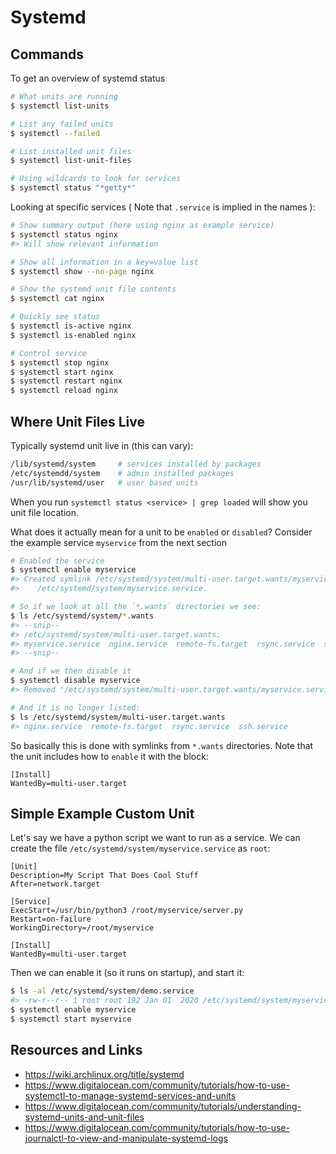# Systemd

## Commands

To get an overview of systemd status

```sh
# What units are running
$ systemctl list-units

# List any failed units
$ systemctl --failed

# List installed unit files
$ systemctl list-unit-files

# Using wildcards to look for services
$ systemctl status "*getty*"
```

Looking at specific services ( Note that `.service` is implied in the names ):

```sh
# Show summary output (here using nginx as example service)
$ systemctl status nginx
#> Will show relevant information

# Show all information in a key=value list
$ systemctl show --no-page nginx

# Show the systemd unit file contents
$ systemctl cat nginx

# Quickly see status
$ systemctl is-active nginx
$ systemctl is-enabled nginx

# Control service
$ systemctl stop nginx
$ systemctl start nginx
$ systemctl restart nginx
$ systemctl reload nginx
```

## Where Unit Files Live

Typically systemd unit live in (this can vary):

```sh
/lib/systemd/system     # services installed by packages
/etc/systemdd/system    # admin installed packages
/usr/lib/systemd/user   # user based units
```

When you run `systemctl status <service> | grep loaded` will show you unit file location.

What does it actually mean for a unit to be `enabled` or `disabled`?
Consider the example service `myservice` from the next section

```sh
# Enabled the service
$ systemctl enable myservice
#> Created symlink /etc/systemd/system/multi-user.target.wants/myservice.service ->
#>    /etc/systemd/system/myservice.service.

# So if we look at all the `*.wants` directories we see:
$ ls /etc/systemd/system/*.wants
#> --snip--
#> /etc/systemd/system/multi-user.target.wants:
#> myservice.service  nginx.service  remote-fs.target  rsync.service  ssh.service
#> --snip--

# And if we then disable it
$ systemctl disable myservice
#> Removed "/etc/systemd/system/multi-user.target.wants/myservice.service".

# And it is no longer listed:
$ ls /etc/systemd/system/multi-user.target.wants
#> nginx.service  remote-fs.target  rsync.service  ssh.service
```

So basically this is done with symlinks from `*.wants` directories.
Note that the unit includes how to `enable` it with the block:

```
[Install]
WantedBy=multi-user.target
```

## Simple Example Custom Unit

Let's say we have a python script we want to run as a service.
We can create the file `/etc/systemd/system/myservice.service` as `root`:

```
[Unit]
Description=My Script That Does Cool Stuff
After=network.target

[Service]
ExecStart=/usr/bin/python3 /root/myservice/server.py
Restart=on-failure
WorkingDirectory=/root/myservice

[Install]
WantedBy=multi-user.target
```

Then we can enable it (so it runs on startup), and start it:

```sh
$ ls -al /etc/systemd/system/demo.service
#> -rw-r--r-- 1 root root 192 Jan 01  2020 /etc/systemd/system/myservice.service
$ systemctl enable myservice
$ systemctl start myservice
```


## Resources and Links

* <https://wiki.archlinux.org/title/systemd>
* <https://www.digitalocean.com/community/tutorials/how-to-use-systemctl-to-manage-systemd-services-and-units>
* <https://www.digitalocean.com/community/tutorials/understanding-systemd-units-and-unit-files>
* <https://www.digitalocean.com/community/tutorials/how-to-use-journalctl-to-view-and-manipulate-systemd-logs>


